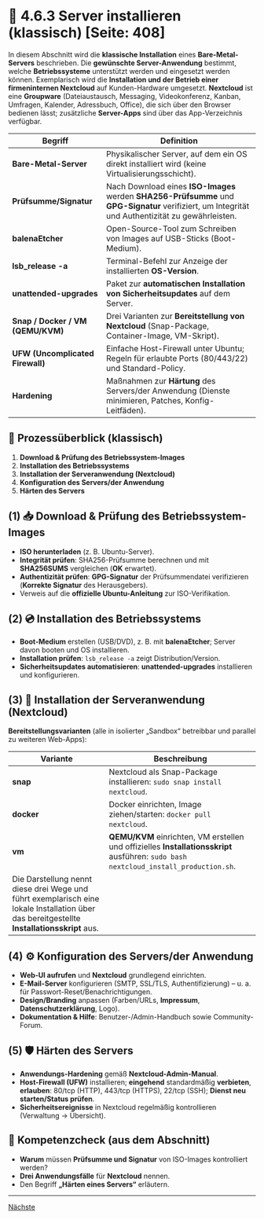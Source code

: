 # 🧰 4.6.3 Server installieren (klassisch) [Seite: 408]

In diesem Abschnitt wird die **klassische Installation** eines **Bare-Metal-Servers** beschrieben. Die **gewünschte Server-Anwendung** bestimmt, welche **Betriebssysteme** unterstützt werden und eingesetzt werden können. Exemplarisch wird die **Installation und der Betrieb einer firmeninternen Nextcloud** auf Kunden-Hardware umgesetzt. **Nextcloud** ist eine **Groupware** (Dateiaustausch, Messaging, Videokonferenz, Kanban, Umfragen, Kalender, Adressbuch, Office), die sich über den Browser bedienen lässt; zusätzliche **Server-Apps** sind über das App-Verzeichnis verfügbar.

| Begriff                           | Definition                                                                                                                                          |
| --------------------------------- | --------------------------------------------------------------------------------------------------------------------------------------------------- |
| **Bare-Metal-Server**             | Physikalischer Server, auf dem ein OS direkt installiert wird (keine Virtualisierungsschicht).                                                      |
| **Prüfsumme/Signatur**            | Nach Download eines **ISO-Images** werden **SHA256-Prüfsumme** und **GPG-Signatur** verifiziert, um Integrität und Authentizität zu gewährleisten.  |
| **balenaEtcher**                  | Open-Source-Tool zum Schreiben von Images auf USB-Sticks (Boot-Medium).                                                                             |
| **lsb_release -a**                | Terminal-Befehl zur Anzeige der installierten **OS-Version**.                                                                                       |
| **unattended-upgrades**           | Paket zur **automatischen Installation von Sicherheitsupdates** auf dem Server.                                                                     |
| **Snap / Docker / VM (QEMU/KVM)** | Drei Varianten zur **Bereitstellung von Nextcloud** (Snap-Package, Container-Image, VM-Skript).                                                     |
| **UFW (Uncomplicated Firewall)**  | Einfache Host-Firewall unter Ubuntu; Regeln für erlaubte Ports (80/443/22) und Standard-Policy.                                                     |
| **Hardening**                     | Maßnahmen zur **Härtung** des Servers/der Anwendung (Dienste minimieren, Patches, Konfig-Leitfäden).                                                |

## 🔄 Prozessüberblick (klassisch)

1. **Download & Prüfung des Betriebssystem-Images**
2. **Installation des Betriebssystems**
3. **Installation der Serveranwendung (Nextcloud)**
4. **Konfiguration des Servers/der Anwendung**
5. **Härten des Servers** 

## (1) 📥 Download & Prüfung des Betriebssystem-Images

* **ISO herunterladen** (z. B. Ubuntu-Server).
* **Integrität prüfen**: SHA256-Prüfsumme berechnen und mit **SHA256SUMS** vergleichen (**OK** erwartet).
* **Authentizität prüfen**: **GPG-Signatur** der Prüfsummendatei verifizieren (**Korrekte Signatur** des Herausgebers).
* Verweis auf die **offizielle Ubuntu-Anleitung** zur ISO-Verifikation. 

## (2) 💿 Installation des Betriebssystems

* **Boot-Medium** erstellen (USB/DVD), z. B. mit **balenaEtcher**; Server davon booten und OS installieren.
* **Installation prüfen**: `lsb_release -a` zeigt Distribution/Version.
* **Sicherheitsupdates automatisieren**: **unattended-upgrades** installieren und konfigurieren. 

## (3) 🧩 Installation der Serveranwendung (Nextcloud)

**Bereitstellungsvarianten** (alle in isolierter „Sandbox“ betreibbar und parallel zu weiteren Web-Apps):

| Variante                                                                                                                                     | Beschreibung                                                                                                                          |
| -------------------------------------------------------------------------------------------------------------------------------------------- | ------------------------------------------------------------------------------------------------------------------------------------- |
| **snap**                                                                                                                                     | Nextcloud als Snap-Package installieren: `sudo snap install nextcloud`.                                                               |
| **docker**                                                                                                                                   | Docker einrichten, Image ziehen/starten: `docker pull nextcloud`.                                                                     |
| **vm**                                                                                                                                       | **QEMU/KVM** einrichten, VM erstellen und offizielles **Installationsskript** ausführen: `sudo bash nextcloud_install_production.sh`. |
| Die Darstellung nennt diese drei Wege und führt exemplarisch eine lokale Installation über das bereitgestellte **Installationsskript** aus.  |                                                                                                                                       |

## (4) ⚙️ Konfiguration des Servers/der Anwendung

* **Web-UI aufrufen** und **Nextcloud** grundlegend einrichten.
* **E-Mail-Server** konfigurieren (SMTP, SSL/TLS, Authentifizierung) – u. a. für Passwort-Reset/Benachrichtigungen.
* **Design/Branding** anpassen (Farben/URLs, **Impressum**, **Datenschutzerklärung**, Logo).
* **Dokumentation & Hilfe**: Benutzer-/Admin-Handbuch sowie Community-Forum.

## (5) 🛡️ Härten des Servers

* **Anwendungs-Hardening** gemäß **Nextcloud-Admin-Manual**.
* **Host-Firewall (UFW)** installieren; **eingehend** standardmäßig **verbieten**, **erlauben**: 80/tcp (HTTP), 443/tcp (HTTPS), 22/tcp (SSH); **Dienst neu starten/Status prüfen**.
* **Sicherheitsereignisse** in Nextcloud regelmäßig kontrollieren (Verwaltung → Übersicht). 

## 🧪 Kompetenzcheck (aus dem Abschnitt)

* **Warum** müssen **Prüfsumme und Signatur** von ISO-Images kontrolliert werden?
* **Drei Anwendungsfälle** für **Nextcloud** nennen.
* Den Begriff **„Härten eines Servers“** erläutern. 



---

[Nächste](../4.7_Funktionspruefungen_und_Messungen_durchfuehren_Dokumentationen_erstellen/)